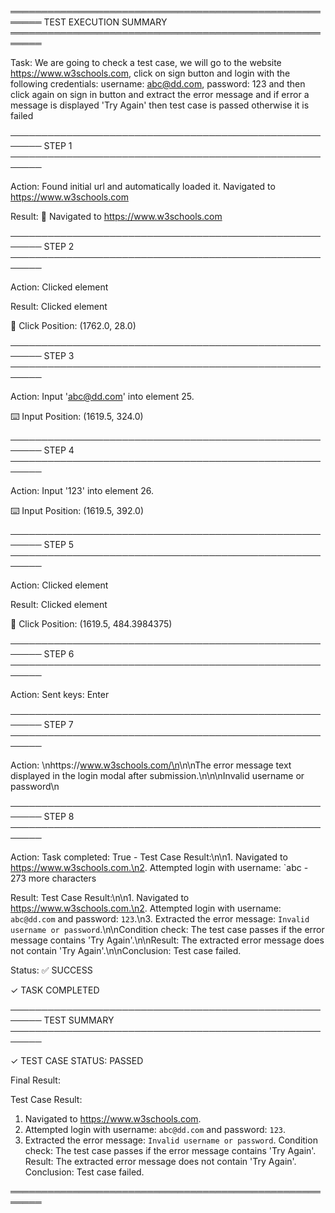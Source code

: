 ═══════════════════════════════════════════════════════
  TEST EXECUTION SUMMARY
═══════════════════════════════════════════════════════

Task: We are going to check a test case, we will go to the website https://www.w3schools.com, click on sign button and login with the following credentials: username: abc@dd.com, password: 123 and then click again on sign in button and extract the error message and if error a message is displayed 'Try Again' then test case is passed otherwise it is failed

───────────────────────────────────────────────────────
STEP 1
───────────────────────────────────────────────────────

Action: Found initial url and automatically loaded it. Navigated to https://www.w3schools.com

Result: 🔗 Navigated to https://www.w3schools.com

───────────────────────────────────────────────────────
STEP 2
───────────────────────────────────────────────────────

Action: Clicked element

Result: Clicked element

📍 Click Position: (1762.0, 28.0)

───────────────────────────────────────────────────────
STEP 3
───────────────────────────────────────────────────────

Action: Input 'abc@dd.com' into element 25.

⌨️  Input Position: (1619.5, 324.0)

───────────────────────────────────────────────────────
STEP 4
───────────────────────────────────────────────────────

Action: Input '123' into element 26.

⌨️  Input Position: (1619.5, 392.0)

───────────────────────────────────────────────────────
STEP 5
───────────────────────────────────────────────────────

Action: Clicked element

Result: Clicked element

📍 Click Position: (1619.5, 484.3984375)

───────────────────────────────────────────────────────
STEP 6
───────────────────────────────────────────────────────

Action: Sent keys: Enter

───────────────────────────────────────────────────────
STEP 7
───────────────────────────────────────────────────────

Action: <url>\nhttps://www.w3schools.com/\n</url>\n<query>\nThe error message text displayed in the login modal after submission.\n</query>\n<result>\nInvalid username or password\n</result>

───────────────────────────────────────────────────────
STEP 8
───────────────────────────────────────────────────────

Action: Task completed: True - Test Case Result:\n\n1. Navigated to https://www.w3schools.com.\n2. Attempted login with username: `abc - 273 more characters

Result: Test Case Result:\n\n1. Navigated to https://www.w3schools.com.\n2. Attempted login with username: `abc@dd.com` and password: `123`.\n3. Extracted the error message: `Invalid username or password`.\n\nCondition check: The test case passes if the error message contains 'Try Again'.\n\nResult: The extracted error message does not contain 'Try Again'.\n\nConclusion: Test case failed.

Status: ✅ SUCCESS

✓ TASK COMPLETED


───────────────────────────────────────────────────────
TEST SUMMARY
───────────────────────────────────────────────────────

✓ TEST CASE STATUS: PASSED

Final Result:

  Test Case Result:
  1. Navigated to https://www.w3schools.com.
  2. Attempted login with username: `abc@dd.com` and password: `123`.
  3. Extracted the error message: `Invalid username or password`.
  Condition check: The test case passes if the error message contains 'Try Again'.
  Result: The extracted error message does not contain 'Try Again'.
  Conclusion: Test case failed.


═══════════════════════════════════════════════════════